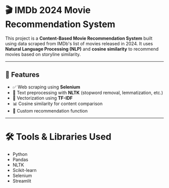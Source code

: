 # 🎬 IMDb 2024 Movie Recommendation System

This project is a **Content-Based Movie Recommendation System** built using data scraped from IMDb's list of movies released in 2024. It uses **Natural Language Processing (NLP)** and **cosine similarity** to recommend movies based on storyline similarity.

---

## 🚀 Features

- ✅ Web scraping using **Selenium**
- 🧹 Text preprocessing with **NLTK** (stopword removal, lemmatization, etc.)
- 🔢 Vectorization using **TF-IDF**
- 📊 Cosine similarity for content comparison
- 🎯 Custom recommendation function

---
# 🛠 Tools & Libraries Used
- Python
- Pandas
- NLTK
- Scikit-learn
- Selenium
- Streamlit


